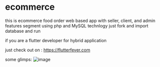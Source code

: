 # ecommerce
this is ecommerce food order web based app with seller, client, and admin features segment using php and MySQL technlogy
just fork and import database and run

if you are a flutter developer for hybrid application

just check out on : https://flutterfever.com

some glimps:
![image](https://github.com/coderbaba0/ecommerce/assets/128967105/bf5de246-3a68-4547-8fe5-4154cb1cb9cd)
